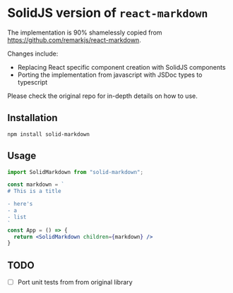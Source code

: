 # SolidJS version of `react-markdown`

The implementation is 90% shamelessly copied from https://github.com/remarkjs/react-markdown.

Changes include:
- Replacing React specific component creation with SolidJS components
- Porting the implementation from javascript with JSDoc types to typescript

Please check the original repo for in-depth details on how to use.

## Installation
```
npm install solid-markdown
```

## Usage

```jsx
import SolidMarkdown from "solid-markdown";

const markdown = `
# This is a title

- here's
- a
- list
`
const App = () => {
  return <SolidMarkdown children={markdown} />
}
```

## TODO
- [ ] Port unit tests from from original library
